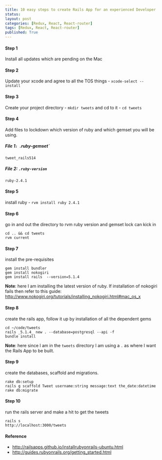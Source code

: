```yaml
---
title: 10 easy steps to create Rails App for an experienced Developer
status: 
layout: post
categories: [Redux, React, React-router]
tags: [Redux, React, React-router]
published: True
---
```


#### Step 1

Install all updates which are pending on the Mac

#### Step 2

Update your xcode and agree to all the TOS things - `xcode-select --install`

#### Step 3

Create your project directory - `mkdir tweets` and cd to it - `cd tweets`

#### Step 4

Add files to lockdown which version of ruby and which gemset you will be using.
 
##### File 1`: `.ruby-gemset`
 
 ```
 tweet_rails514
 ```
 
##### File 2: `.ruby-version`
```
ruby-2.4.1
```

#### Step 5

install ruby - `rvm install ruby 2.4.1`

#### Step 6

go in and out the directory to rvm ruby version and gemset lock can kick in
 
```
cd .. && cd tweets
rvm current
```

#### Step 7

install the pre-requisites

```
gem install bundler
gem install nokogiri
gem install rails  --version=5.1.4
```

**Note**: here I am installing the latest version of ruby. If installation of nokogiri fails then refer to this guide: http://www.nokogiri.org/tutorials/installing_nokogiri.html#mac_os_x 

#### Step 8

create the rails app, follow it up by installation of all the dependent gems

```
cd ~/code/tweets
rails _5.1.4_ new . --database=postgresql --api -f
bundle install
```
  
**Note**: here since I am in the `tweets` directory I am using a `.` as where I want the Rails App to be built. 

#### Step 9

create the databases, scaffold and migrations.

```
rake db:setup
rails g scaffold Tweet username:string message:text the_date:datetime
rake db:migrate
```

#### Step 10

run the rails server and make a hit to get the tweets
```
rails s
http://localhost:3000/tweets
```

#### Reference

- http://railsapps.github.io/installrubyonrails-ubuntu.html
- http://guides.rubyonrails.org/getting_started.html
